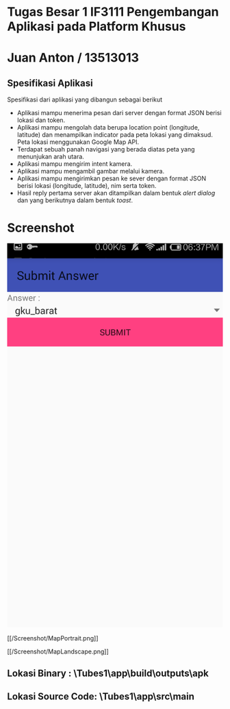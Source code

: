 ﻿# Tugas Besar 1 IF3111 Pengembangan Aplikasi pada Platform Khusus
# Juan Anton / 13513013

## Spesifikasi Aplikasi

Spesifikasi dari aplikasi yang dibangun sebagai berikut

* Aplikasi mampu menerima pesan dari server dengan format JSON berisi lokasi dan token.
* Aplikasi mampu mengolah data berupa location point (longitude, latitude) dan menampilkan indicator pada peta lokasi yang dimaksud. Peta lokasi menggunakan Google Map API.
* Terdapat sebuah panah navigasi yang berada diatas peta yang menunjukan arah utara.
* Aplikasi mampu mengirim intent kamera.
* Aplikasi mampu mengambil gambar melalui kamera. 
* Aplikasi mampu mengirimkan pesan ke sever dengan format JSON berisi lokasi (longitude, latitude), nim serta token. 
* Hasil reply pertama server akan ditampilkan dalam bentuk *alert dialog* dan yang berikutnya dalam bentuk *toast*.

# Screenshot
![ScreenShot](/Screenshot/SubmitAnswer.png)

[[/Screenshot/MapPortrait.png]]

[[/Screenshot/MapLandscape.png]] 



## Lokasi Binary : \Tubes1\app\build\outputs\apk

## Lokasi Source Code: \Tubes1\app\src\main
